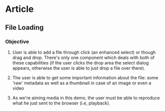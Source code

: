 # Article

## File Loading

### Objective

1. User is able to add a file through click (an enhanced select) or though drag and drop. There's only one component which deals with both of these capabilities (if the user clicks the drop area the select dialog appears, otherwise the user is able to just drop a file over there).

2. The user is able to get some important information about the file: some 'raw' metadata as well as a thumbnail in case of an image or even a video

3. As we're aiming media in this demo, the user must be able to reproduce what he just sent to the browser (i.e, playback).
